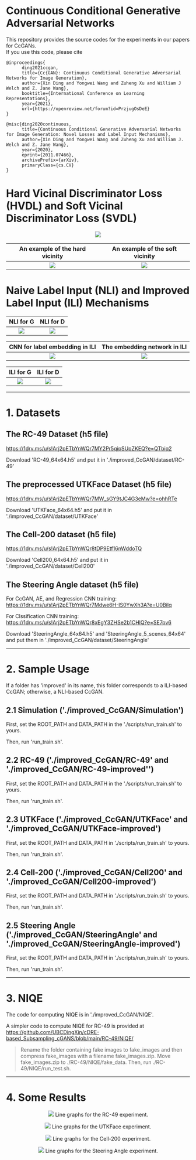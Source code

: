 # Continuous Conditional Generative Adversarial Networks

This repository provides the source codes for the experiments in our papers for CcGANs. <br />
If you use this code, please cite
```text
@inproceedings{
      ding2021ccgan,
      title={Cc{GAN}: Continuous Conditional Generative Adversarial Networks for Image Generation},
      author={Xin Ding and Yongwei Wang and Zuheng Xu and William J Welch and Z. Jane Wang},
      booktitle={International Conference on Learning Representations},
      year={2021},
      url={https://openreview.net/forum?id=PrzjugOsDeE}
}

@misc{ding2020continuous,
      title={Continuous Conditional Generative Adversarial Networks for Image Generation: Novel Losses and Label Input Mechanisms},
      author={Xin Ding and Yongwei Wang and Zuheng Xu and William J. Welch and Z. Jane Wang},
      year={2020},
      eprint={2011.07466},
      archivePrefix={arXiv},
      primaryClass={cs.CV}
}
```

# Hard Vicinal Discriminator Loss (HVDL) and Soft Vicinal Discriminator Loss (SVDL)

<p align="center">
  <img src="images/HVDL_and_SVDL.png">
</p>

An example of the hard vicinity                  |  An example of the soft vicinity
:-------------------------:|:-------------------------:
![](images/visualization_HVE.png)  |  ![](images/visualization_SVE.png)

# Naive Label Input (NLI) and Improved Label Input (ILI) Mechanisms

NLI for G                  |  NLI for D
:-------------------------:|:-------------------------:
![](images/vanilla_label_input_G.png)  |  ![](images/vanilla_label_input_D.png)

CNN for label embedding in ILI   |  The embedding network in ILI
:-------------------------:|:-------------------------:
![](images/pre-trained_CNN_for_label_embedding.png)  |  ![](images/label_embedding_network.png)

ILI for G                  |  ILI for D
:-------------------------:|:-------------------------:
![](images/improved_label_input_G.png)  |  ![](images/improved_label_input_D.png)

--------------------------------------------------------

# 1. Datasets
## The RC-49 Dataset (h5 file)
https://1drv.ms/u/s!Arj2pETbYnWQr7MY2Pr5qipSUpZKEQ?e=QTbiq2 <br />

Download 'RC-49_64x64.h5' and put it in './improved_CcGAN/dataset/RC-49'

## The preprocessed UTKFace Dataset (h5 file)
https://1drv.ms/u/s!Arj2pETbYnWQr7MW_sGY9tJC4G3eMw?e=ohhRTe <br />

Download 'UTKFace_64x64.h5' and put it in './improved_CcGAN/dataset/UTKFace'

## The Cell-200 dataset (h5 file)
https://1drv.ms/u/s!Arj2pETbYnWQr8tDP9Etf16nWddoTQ <br />

Download 'Cell200_64x64.h5' and put it in './improved_CcGAN/dataset/Cell200'

## The Steering Angle dataset (h5 file)
For CcGAN, AE, and Regression CNN training: <br />
https://1drv.ms/u/s!Arj2pETbYnWQr7Mdwe6H-IS0YwXh3A?e=U0BiIq <br />

For Clssification CNN training: <br />
https://1drv.ms/u/s!Arj2pETbYnWQr8xEgY3ZHSe2b1CHlQ?e=SE7pv6 <br />

Download 'SteeringAngle_64x64.h5' and 'SteeringAngle_5_scenes_64x64' and put them in './improved_CcGAN/dataset/SteeringAngle'


--------------------------------------------------------

# 2. Sample Usage

If a folder has 'improved' in its name, this folder corresponds to a ILI-based CcGAN; otherwise, a NLI-based CcGAN.

## 2.1 Simulation ('./improved_CcGAN/Simulation')
First, set the ROOT_PATH and DATA_PATH in the './scripts/run_train.sh' to yours.

Then, run 'run_train.sh'.


## 2.2 RC-49 ('./improved_CcGAN/RC-49' and './improved_CcGAN/RC-49-improved'')
First, set the ROOT_PATH and DATA_PATH in the './scripts/run_train.sh' to yours.

Then, run 'run_train.sh'.


## 2.3 UTKFace ('./improved_CcGAN/UTKFace' and './improved_CcGAN/UTKFace-improved')
First, set the ROOT_PATH and DATA_PATH in './scripts/run_train.sh' to yours.

Then, run 'run_train.sh'.


## 2.4 Cell-200 ('./improved_CcGAN/Cell200' and './improved_CcGAN/Cell200-improved')
First, set the ROOT_PATH and DATA_PATH in './scripts/run_train.sh' to yours.

Then, run 'run_train.sh'.


## 2.5 Steering Angle ('./improved_CcGAN/SteeringAngle' and './improved_CcGAN/SteeringAngle-improved')
First, set the ROOT_PATH and DATA_PATH in './scripts/run_train.sh' to yours.

Then, run 'run_train.sh'.

--------------------------------------------------------

# 3. NIQE
The code for computing NIQE is in './improved_CcGAN/NIQE'.

A simpler code to compute NIQE for RC-49 is provided at https://github.com/UBCDingXin/cDRE-based_Subsampling_cGANS/blob/main/RC-49/NIQE/
> Rename the folder containing fake images to fake_images and then compress fake_images with a filename fake_images.zip. Move fake_images.zip to ./RC-49/NIQE/fake_data. Then, run ./RC-49/NIQE/run_test.sh.

--------------------------------------------------------

# 4. Some Results
<p align="center">
  <img src="images/RC-49_line_graphs.png">
  Line graphs for the RC-49 experiment.
</p>

<p align="center">
  <img src="images/UTKFace_line_graphs.png">
  Line graphs for the UTKFace experiment.
</p>

<p align="center">
  <img src="images/Cell200_line_graphs.png">
  Line graphs for the Cell-200 experiment.
</p>

<p align="center">
  <img src="images/SteeringAngle_line_graphs.png">
  Line graphs for the Steering Angle experiment.
</p>
